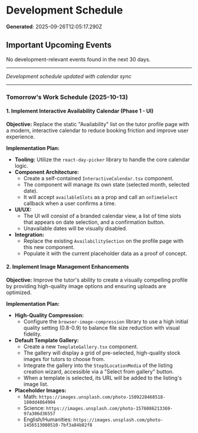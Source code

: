# Development Schedule

**Generated**: 2025-09-26T12:05:17.290Z

## Important Upcoming Events


No development-relevant events found in the next 30 days.

---
*Development schedule updated with calendar sync*

---

### Tomorrow's Work Schedule (2025-10-13)

#### 1. Implement Interactive Availability Calendar (Phase 1 - UI)

**Objective:** Replace the static "Availability" list on the tutor profile page with a modern, interactive calendar to reduce booking friction and improve user experience.

**Implementation Plan:**
- **Tooling:** Utilize the `react-day-picker` library to handle the core calendar logic.
- **Component Architecture:**
  - Create a self-contained `InteractiveCalendar.tsx` component.
  - The component will manage its own state (selected month, selected date).
  - It will accept `availableSlots` as a prop and call an `onTimeSelect` callback when a user confirms a time.
- **UI/UX:**
  - The UI will consist of a branded calendar view, a list of time slots that appears on date selection, and a confirmation button.
  - Unavailable dates will be visually disabled.
- **Integration:**
  - Replace the existing `AvailabilitySection` on the profile page with this new component.
  - Populate it with the current placeholder data as a proof of concept.

#### 2. Implement Image Management Enhancements

**Objective:** Improve the tutor's ability to create a visually compelling profile by providing high-quality image options and ensuring uploads are optimized.

**Implementation Plan:**
- **High-Quality Compression:**
  - Configure the `browser-image-compression` library to use a high initial quality setting (0.8-0.9) to balance file size reduction with visual fidelity.
- **Default Template Gallery:**
  - Create a new `TemplateGallery.tsx` component.
  - The gallery will display a grid of pre-selected, high-quality stock images for tutors to choose from.
  - Integrate the gallery into the `Step5LocationMedia` of the listing creation wizard, accessible via a "Select from gallery" button.
  - When a template is selected, its URL will be added to the listing's image list.
- **Placeholder Images:**
  - Math: `https://images.unsplash.com/photo-1509228468518-180dd4864904`
  - Science: `https://images.unsplash.com/photo-1576086213369-97a306d36557`
  - English/Humanities: `https://images.unsplash.com/photo-1456513080510-7bf3a84b82f8`
